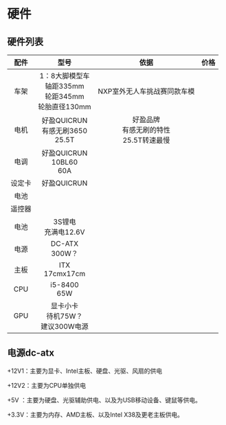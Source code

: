 # 硬件

## 硬件列表

|配件  |型号|依据| 价格| 
|:----:|:--:|:--:|:--:|
|车架  | 1：8大脚模型车 <br> 轴距335mm <br> 轮距345mm <br> 轮胎直径130mm  |  NXP室外无人车挑战赛同款车模  | 
|电机  |  好盈QUICRUN <br> 有感无刷3650 <br> 25.5T|  好盈品牌 <br> 有感无刷的特性  <br> 25.5T转速最慢|
|电调  |  好盈QUICRUN <br> 10BL60 <br> 60A |    |
|设定卡  |  好盈QUICRUN |    |
|电池  |    |    |
|遥控器|    |    |
|电池|3S锂电<br>充满电12.6V |    |
|电源|DC-ATX<br>300W？ |    |
|主板|ITX<br>17cmx17cm  |    |
|CPU|i5-8400<br>65W|    |
|GPU|显卡小卡<br>待机75W？<br>建议300W电源|    |


## 电源dc-atx

+12V1：主要为显卡、Intel主板、硬盘、光驱、风扇的供电

+12V2：主要为CPU单独供电

+5V ：主要为硬盘、光驱辅助供电、以及为USB移动设备、键鼠等供电。

+3.3V：主要为内存、AMD主板、以及Intel X38及更老主板供电。